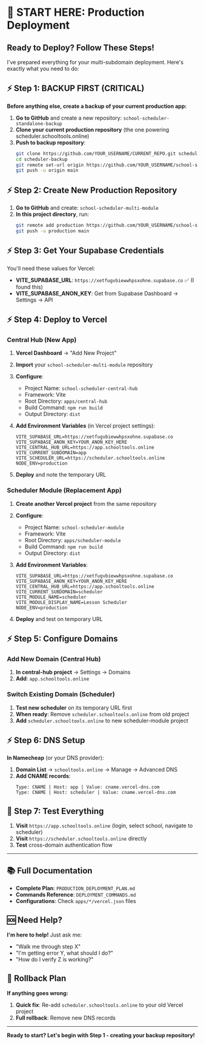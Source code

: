 # 🚀 START HERE: Production Deployment

## Ready to Deploy? Follow These Steps!

I've prepared everything for your multi-subdomain deployment. Here's exactly what you need to do:

## ⚡ Step 1: BACKUP FIRST (CRITICAL)

**Before anything else, create a backup of your current production app:**

1. **Go to GitHub** and create a new repository: `school-scheduler-standalone-backup`
2. **Clone your current production repository** (the one powering scheduler.schooltools.online)
3. **Push to backup repository**:
   ```bash
   git clone https://github.com/YOUR_USERNAME/CURRENT_REPO.git scheduler-backup
   cd scheduler-backup
   git remote set-url origin https://github.com/YOUR_USERNAME/school-scheduler-standalone-backup.git
   git push -u origin main
   ```

## ⚡ Step 2: Create New Production Repository

1. **Go to GitHub** and create: `school-scheduler-multi-module`
2. **In this project directory**, run:
   ```bash
   git remote add production https://github.com/YOUR_USERNAME/school-scheduler-multi-module.git
   git push -u production main
   ```

## ⚡ Step 3: Get Your Supabase Credentials

You'll need these values for Vercel:
- **VITE_SUPABASE_URL**: `https://xetfugvbiewwhpsxohne.supabase.co` ✅ (I found this)
- **VITE_SUPABASE_ANON_KEY**: Get from Supabase Dashboard → Settings → API

## ⚡ Step 4: Deploy to Vercel

### Central Hub (New App)
1. **Vercel Dashboard** → "Add New Project"
2. **Import** your `school-scheduler-multi-module` repository
3. **Configure**:
   - Project Name: `school-scheduler-central-hub`
   - Framework: Vite
   - Root Directory: `apps/central-hub`
   - Build Command: `npm run build`
   - Output Directory: `dist`

4. **Add Environment Variables** (in Vercel project settings):
   ```
   VITE_SUPABASE_URL=https://xetfugvbiewwhpsxohne.supabase.co
   VITE_SUPABASE_ANON_KEY=YOUR_ANON_KEY_HERE
   VITE_CENTRAL_HUB_URL=https://app.schooltools.online
   VITE_CURRENT_SUBDOMAIN=app
   VITE_SCHEDULER_URL=https://scheduler.schooltools.online
   NODE_ENV=production
   ```

5. **Deploy** and note the temporary URL

### Scheduler Module (Replacement App)
1. **Create another Vercel project** from the same repository
2. **Configure**:
   - Project Name: `school-scheduler-module`
   - Framework: Vite
   - Root Directory: `apps/scheduler-module`
   - Build Command: `npm run build`
   - Output Directory: `dist`

3. **Add Environment Variables**:
   ```
   VITE_SUPABASE_URL=https://xetfugvbiewwhpsxohne.supabase.co
   VITE_SUPABASE_ANON_KEY=YOUR_ANON_KEY_HERE
   VITE_CENTRAL_HUB_URL=https://app.schooltools.online
   VITE_CURRENT_SUBDOMAIN=scheduler
   VITE_MODULE_NAME=scheduler
   VITE_MODULE_DISPLAY_NAME=Lesson Scheduler
   NODE_ENV=production
   ```

4. **Deploy** and test on temporary URL

## ⚡ Step 5: Configure Domains

### Add New Domain (Central Hub)
1. **In central-hub project** → Settings → Domains
2. **Add**: `app.schooltools.online`

### Switch Existing Domain (Scheduler)
1. **Test new scheduler** on its temporary URL first
2. **When ready**: Remove `scheduler.schooltools.online` from old project
3. **Add** `scheduler.schooltools.online` to new scheduler-module project

## ⚡ Step 6: DNS Setup

**In Namecheap** (or your DNS provider):
1. **Domain List** → `schooltools.online` → Manage → Advanced DNS
2. **Add CNAME records**:
   ```
   Type: CNAME | Host: app | Value: cname.vercel-dns.com
   Type: CNAME | Host: scheduler | Value: cname.vercel-dns.com
   ```

## 🧪 Step 7: Test Everything

1. **Visit** `https://app.schooltools.online` (login, select school, navigate to scheduler)
2. **Visit** `https://scheduler.schooltools.online` directly
3. **Test** cross-domain authentication flow

---

## 📚 Full Documentation

- **Complete Plan**: `PRODUCTION_DEPLOYMENT_PLAN.md`
- **Commands Reference**: `DEPLOYMENT_COMMANDS.md`
- **Configurations**: Check `apps/*/vercel.json` files

## 🆘 Need Help?

**I'm here to help!** Just ask me:
- "Walk me through step X"
- "I'm getting error Y, what should I do?"
- "How do I verify Z is working?"

## 🔄 Rollback Plan

**If anything goes wrong:**
1. **Quick fix**: Re-add `scheduler.schooltools.online` to your old Vercel project
2. **Full rollback**: Remove new DNS records

---

**Ready to start? Let's begin with Step 1 - creating your backup repository!** 